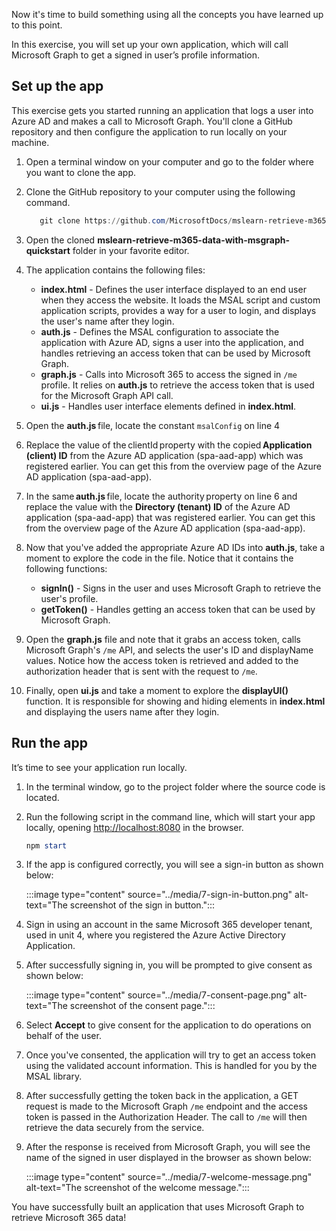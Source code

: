 Now it's time to build something using all the concepts you have learned up to this point. 

 In this exercise, you will set up your own application, which will call Microsoft Graph to get a signed in user’s profile information.

## Set up the app

This exercise gets you started running an application that logs a user into Azure AD and makes a call to Microsoft Graph. You'll clone a GitHub repository and then configure the application to run locally on your machine.

1. Open a terminal window on your computer and go to the folder where you want to clone the app.
1. Clone the GitHub repository to your computer using the following command. 
 	
    ```powershell
       git clone https://github.com/MicrosoftDocs/mslearn-retrieve-m365-data-with-msgraph-quickstart.git 
     ```

1. Open the cloned **mslearn-retrieve-m365-data-with-msgraph-quickstart** folder in your favorite editor.

1. The application contains the following files:

    - **index.html** - Defines the user interface displayed to an end user when they access the website. It loads the MSAL script and custom application scripts, provides a way for a user to login, and displays the user's name after they login.
    - **auth.js** - Defines the MSAL configuration to associate the application with Azure AD, signs a user into the application, and handles retrieving an access token that can be used by Microsoft Graph.
    - **graph.js** - Calls into Microsoft 365 to access the signed in `/me` profile. It relies on **auth.js** to retrieve the access token that is used for the Microsoft Graph API call.
    - **ui.js** - Handles user interface elements defined in **index.html**.
    
1. Open the **auth.js** file, locate the constant `msalConfig` on line 4
1. Replace the value of the clientId property with the copied **Application (client) ID** from the Azure AD application (spa-aad-app) which was registered earlier. You can get this from the overview page of the Azure AD application (spa-aad-app).
1. In the same **auth.js** file, locate the authority property on line 6 and replace the <your directory ID here> value with the **Directory (tenant) ID** of the Azure AD application (spa-aad-app) that was registered earlier. You can get this from the overview page of the Azure AD application (spa-aad-app).
1. Now that you've added the appropriate Azure AD IDs into **auth.js**, take a moment to explore the code in the file. Notice that it contains the following functions:

    - **signIn()** - Signs in the user and uses Microsoft Graph to retrieve the user's profile.
    - **getToken()** - Handles getting an access token that can be used by Microsoft Graph.

1. Open the **graph.js** file and note that it grabs an access token, calls Microsoft Graph's `/me` API, and selects the user's ID and displayName values. Notice how the access token is retrieved and added to the authorization header that is sent with the request to `/me`.
1. Finally, open **ui.js** and take a moment to explore the **displayUI()** function. It is responsible for showing and hiding elements in **index.html** and displaying the users name after they login.
 
## Run the app

It’s time to see your application run locally.  

1. In the terminal window, go to the project folder where the source code is located.
1. Run the following script in the command line, which will start your app locally, opening [http://localhost:8080](http://localhost:8080) in the browser.

    ```powershell
    npm start
    ```
1. If the app is configured correctly, you will see a sign-in button as shown below:

    :::image type="content" source="../media/7-sign-in-button.png" alt-text="The screenshot of the sign in button.":::

1. Sign in using an account in the same Microsoft 365 developer tenant, used in unit 4, where you registered the Azure Active Directory Application.
1. After successfully signing in, you will be prompted to give consent as shown below:

     :::image type="content" source="../media/7-consent-page.png" alt-text="The screenshot of the consent page.":::

1. Select **Accept** to give consent for the application to do operations on behalf of the user.
1. Once you've consented, the application will try to get an access token using the validated account information. This is handled for you by the MSAL library.
1. After successfully getting the token back in the application, a GET request is made to the Microsoft Graph `/me` endpoint and the access token is passed in the Authorization Header. The call to `/me` will then retrieve the data securely from the service.
1. After the response is received from Microsoft Graph, you will see the name of the signed in user displayed in the browser as shown below:

     :::image type="content" source="../media/7-welcome-message.png" alt-text="The screenshot of the welcome message.":::

You have successfully built an application that uses Microsoft Graph to retrieve Microsoft 365 data!
